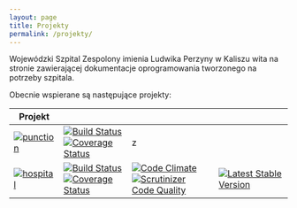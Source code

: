 ```yaml
---
layout: page
title: Projekty
permalink: /projekty/
---
```


Wojewódzki Szpital Zespolony imienia Ludwika Perzyny w Kaliszu wita na stronie zawierającej dokumentacje oprogramowania tworzonego na potrzeby szpitala.

Obecnie wspierane są następujące projekty:

| Projekt | | | |
|---|---|---|---|
|[![punction]({{site.url}}/imgs/punctionlogo_small.png)](http://github.com/amarcinkowski/punction) | [![Build Status](https://travis-ci.org/amarcinkowski/punction.svg?branch=master)](https://travis-ci.org/amarcinkowski/punction) <br/> [![Coverage Status](https://coveralls.io/repos/amarcinkowski/punction/badge.svg)](https://coveralls.io/r/amarcinkowski/punction) | z |
|[![hospital]({{site.url}}/imgs/hospitallogo_small.png)](http://github.com/amarcinkowski/hospitalplugin) | [![Build Status](https://travis-ci.org/amarcinkowski/hospitalplugin.svg?branch=master)](https://travis-ci.org/amarcinkowski/hospitalplugin) <br/> [![Coverage Status](https://coveralls.io/repos/amarcinkowski/hospitalplugin/badge.svg?branch=master)](https://coveralls.io/r/amarcinkowski/hospitalplugin?branch=master) | [![Code Climate](https://codeclimate.com/github/amarcinkowski/hospitalplugin/badges/gpa.svg)](https://codeclimate.com/github/amarcinkowski/hospitalplugin) <br/> [![Scrutinizer Code Quality](https://scrutinizer-ci.com/g/amarcinkowski/hospitalplugin/badges/quality-score.png?b=master)](https://scrutinizer-ci.com/g/amarcinkowski/hospitalplugin/?branch=master) | [![Latest Stable Version](https://poser.pugx.org/amarcinkowski/hospitalplugin/v/stable.svg)](https://packagist.org/packages/amarcinkowski/hospitalplugin)
